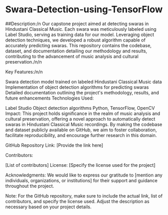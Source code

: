 # Swara-Detection-using-TensorFlow
##Description:/n
Our capstone project aimed at detecting swaras in Hindustani Classical Music. Each swara was meticulously labeled using Label Studio, serving as training data for our model. Leveraging object detection techniques, we developed a robust algorithm capable of accurately predicting swaras. This repository contains the codebase, dataset, and documentation detailing our methodology and results, contributing to the advancement of music analysis and cultural preservation./n/n

Key Features:/n/n

Swara detection model trained on labeled Hindustani Classical Music data
Implementation of object detection algorithms for predicting swaras
Detailed documentation outlining the project's methodology, results, and future enhancements
Technologies Used:

Label Studio
Object detection algorithms
Python, TensorFlow, OpenCV
Impact:
This project holds significance in the realm of music analysis and cultural preservation, offering a novel approach to automatically detect swaras in Hindustani Classical Music recordings. By making the codebase and dataset publicly available on GitHub, we aim to foster collaboration, facilitate reproducibility, and encourage further research in this domain.

GitHub Repository Link: [Provide the link here]

Contributors:

[List of contributors]
License: [Specify the license used for the project]

Acknowledgments:
We would like to express our gratitude to [mention any individuals, organizations, or institutions] for their support and guidance throughout the project.

Note: For the GitHub repository, make sure to include the actual link, list of contributors, and specify the license used. Adjust the description as necessary based on your project details.
